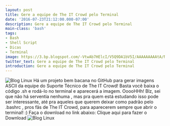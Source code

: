 ```yaml
---
layout: post
title: Gere a equipe de The IT Crowd pelo Terminal
date: '2016-07-23T21:12:00.000-07:00'
description: Gere a equipe de The IT Crowd pelo Terminal
main-class: 'bash'
tags:
- Bash
- Shell Script
- Dicas
- Terminal
image: https://3.bp.blogspot.com/-VtwAb7HElcI/V5Q9DA1bV5I/AAAAAAAAAtA/N3uQCaxkCxMyMuvKTBwznVW8k03EfiYbACLcB/s72-c/the_it_crowd.png
twitter_text: Gere a equipe de The IT Crowd pelo Terminal
introduction: Gere a equipe de The IT Crowd pelo Terminal
---
```

![Blog Linux](https://3.bp.blogspot.com/-VtwAb7HElcI/V5Q9DA1bV5I/AAAAAAAAAtA/N3uQCaxkCxMyMuvKTBwznVW8k03EfiYbACLcB/s1600/the_it_crowd.png "Blog Linux")
Há um projeto bem bacana no GitHub para gerar imagens ASCII da equipe do Suporte Técnico de The IT Crowd!
Basta você baixa o código .sh e rodá-lo no terminal e aparecerá a imagem. OoooHHh! 
Blz, sei que não há serventia nenhuma , mas pra quem está estudando isso pode ser interessante, até pra aqueles que querem deixar como padrão pelo .bashrc , pros fãs de The IT Crowd, para aparecerem sempre que abrir o terminal! :) 
Faça o download no link abaixo:
 Clique aqui para fazer o Download
![Blog Linux](https://2.bp.blogspot.com/-r9dXZ7xWmNU/V5RAAaoVyZI/AAAAAAAAAtM/FDpKdia1TDAO9hhygzEpy23y0U6_GIgbwCLcB/s640/Captura_de_tela-2.png "Blog Linux")
